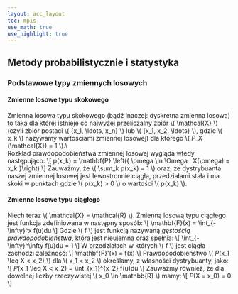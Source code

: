 ```yaml
---
layout: acc_layout
toc: mpis
use_math: true
use_highlight: true
---
```


Metody probabilistycznie i statystyka
---

### Podstawowe typy zmiennych losowych
#### Zmienne losowe typu skokowego
Zmienna losowa typu skokowego (bądź inaczej: dyskretna zmienna losowa) to taka dla której istnieje co najwyżej przeliczalny zbiór \\( \mathcal{X} \\) (czyli zbiór postaci \\( \{x_1, \ldots, x_n\} \\) lub \\( \{x_1, x_2, \ldots\} \\), gdzie \\( x_k \\) nazywamy wartościami zmiennej losowej) dla którego \\( *P*_X (\mathcal{X}) = 1 \\).\\\
Rozkład prawdopodobieństwa zmiennej losowej wygląda wtedy następująco:
\\[ p(x_k) = \mathbf{P} \left(\{ \omega \in \Omega : X(\omega) = x_k \}\right) \\]
Zauważmy, że \\( \sum_k p(x_k) = 1 \\) oraz, że dystrybuanta naszej zmiennej losowej jest lewostronnie ciągła, przedziałami stała i ma skoki w punktach gdzie \\( p(x_k) > 0 \\) o wartości \\( p(x_k) \\).

#### Zmienne losowe typu ciągłego
Niech teraz \\( \mathcal{X} = \mathcal{R} \\). Zmienną losową typu ciągłego jest funkcja zdefiniowana w następny sposób:
\\[ \mathbf{F}(x) = \int_{-\infty}^x f(u)du \\]
Gdzie \\( f \\) jest funkcją nazywaną *gęstością prawdopodobieństwa*, która jest nieujemna oraz spełnia:
\\[ \int_{-\infty}^\infty f(u)du = 1 \\]
W przedziałach w których \\( f \\) jest ciągła zachodzi zależność:
\\[ \mathbf{F}'(x) = f(x) \\]
Prawdopodobieństwo \\( *P*(x_1 \leq X < x_2) \\) dla \\( x_1 < x_2 \\) określamy, z własności dystrybuanty, jako:
\\[ *P*(x_1 \leq X < x_2) = \int_{x_1}^{x_2} f(u)du \\]
Zauważmy również, że dla dowolnej liczby rzeczywistej \\( x_0 \in \mathbb{R} \\) mamy:
\\[ *P*(X = x_0) = 0 \\]
